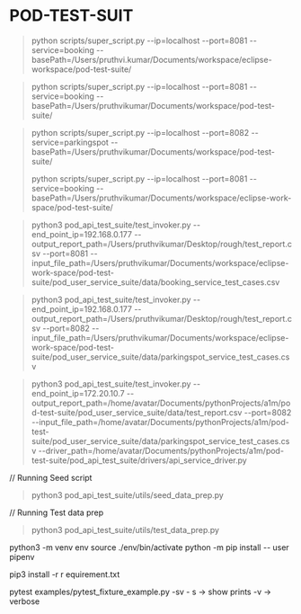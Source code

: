 # POD-TEST-SUIT

> python scripts/super_script.py --ip=localhost --port=8081 --service=booking --basePath=/Users/pruthvi.kumar/Documents/workspace/eclipse-workspace/pod-test-suite/

> python scripts/super_script.py --ip=localhost --port=8081 --service=booking --basePath=/Users/pruthvikumar/Documents/workspace/pod-test-suite/

> python scripts/super_script.py --ip=localhost --port=8082 --service=parkingspot --basePath=/Users/pruthvikumar/Documents/workspace/pod-test-suite/
>
> python scripts/super_script.py --ip=localhost --port=8081 --service=booking --basePath=/Users/pruthvikumar/Documents/workspace/eclipse-work-space/pod-test-suite/


> python3 pod_api_test_suite/test_invoker.py --end_point_ip=192.168.0.177 --output_report_path=/Users/pruthvikumar/Desktop/rough/test_report.csv --port=8081 --input_file_path=/Users/pruthvikumar/Documents/workspace/eclipse-work-space/pod-test-suite/pod_user_service_suite/data/booking_service_test_cases.csv 

> python3 pod_api_test_suite/test_invoker.py --end_point_ip=192.168.0.177 --output_report_path=/Users/pruthvikumar/Desktop/rough/test_report.csv --port=8082 --input_file_path=/Users/pruthvikumar/Documents/workspace/eclipse-work-space/pod-test-suite/pod_user_service_suite/data/parkingspot_service_test_cases.csv

> python3 pod_api_test_suite/test_invoker.py --end_point_ip=172.20.10.7 --output_report_path=/home/avatar/Documents/pythonProjects/a1m/pod-test-suite/pod_user_service_suite/data/test_report.csv --port=8082 --input_file_path=/home/avatar/Documents/pythonProjects/a1m/pod-test-suite/pod_user_service_suite/data/parkingspot_service_test_cases.csv --driver_path=/home/avatar/Documents/pythonProjects/a1m/pod-test-suite/pod_api_test_suite/drivers/api_service_driver.py

// Running Seed script
>  python3 pod_api_test_suite/utils/seed_data_prep.py

// Running Test data prep
>python3 pod_api_test_suite/utils/test_data_prep.py

python3 -m venv env
source ./env/bin/activate
python -m pip install -- user pipenv

pip3 install -r r equirement.txt


pytest examples/pytest_fixture_example.py -sv
        - s -> show prints
        -v  -> verbose


